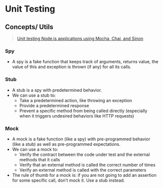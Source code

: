 # Unit Testing

## Concepts/ Utils

[logrocket]: <https://blog.logrocket.com/unit-testing-node-js-applications-using-mocha-chai-and-sinon/>

> [Unit testing Node.js applications using Mocha, Chai, and Sinon][logrocket]

### Spy

* A spy is a fake function that keeps track of arguments, returns value, the
  value of this and exception is thrown (if any) for all its calls.

### Stub

* A stub is a spy with predetermined behavior.
* We can use a stub to:
  * Take a predetermined action, like throwing an exception
  * Provide a predetermined response
  * Prevent a specific method from being called directly (especially when it
    triggers undesired behaviors like HTTP requests)

### Mock

* A mock is a fake function (like a spy) with pre-programmed behavior (like a
  stub) as well as pre-programmed expectations.
* We can use a mock to:
  * Verify the contract between the code under test and the external methods
    that it calls
  * Verify that an external method is called the correct number of times
  * Verify an external method is called with the correct parameters
* The rule of thumb for a mock is: if you are not going to add an assertion for
  some specific call, don’t mock it. Use a stub instead.
